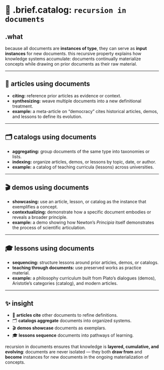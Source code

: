 # 🧩 .brief.catalog: `recursion in documents`

## .what
because all documents are **instances of type**, they can serve as **input instances** for new documents.
this recursive property explains how knowledge systems accumulate: documents continually materialize concepts while drawing on prior documents as their raw material.

---

## 📖 articles using documents
- **citing:** reference prior articles as evidence or context.
- **synthesizing:** weave multiple documents into a new definitional treatment.
- **example:** a meta-article on “democracy” cites historical articles, demos, and lessons to define its evolution.

---

## 🗂️ catalogs using documents
- **aggregating:** group documents of the same type into taxonomies or lists.
- **indexing:** organize articles, demos, or lessons by topic, date, or author.
- **example:** a catalog of teaching curricula (lessons) across universities.

---

## 🎬 demos using documents
- **showcasing:** use an article, lesson, or catalog as the instance that exemplifies a concept.
- **contextualizing:** demonstrate how a specific document embodies or reveals a broader principle.
- **example:** a demo showing how Newton’s *Principia* itself demonstrates the process of scientific articulation.

---

## 🎓 lessons using documents
- **sequencing:** structure lessons around prior articles, demos, or catalogs.
- **teaching through documents:** use preserved works as practice material.
- **example:** a philosophy curriculum built from Plato’s dialogues (demos), Aristotle’s categories (catalog), and modern articles.

---

## ✨ insight
- 📖 **articles cite** other documents to refine definitions.
- 🗂️ **catalogs aggregate** documents into organized systems.
- 🎬 **demos showcase** documents as exemplars.
- 🎓 **lessons sequence** documents into pathways of learning.

recursion in documents ensures that knowledge is **layered, cumulative, and evolving**:
documents are never isolated — they both **draw from** and **become** instances for new documents in the ongoing materialization of concepts.
